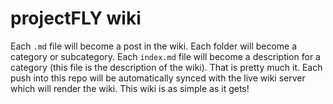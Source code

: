 # projectFLY wiki

Each `.md` file will become a post in the wiki. Each folder will become a category or subcategory. Each `index.md` file will become a description for a category (this file is the description of the wiki). That is pretty much it. Each push into this repo will be automatically synced with the live wiki server which will render the wiki. This wiki is as simple as it gets!
